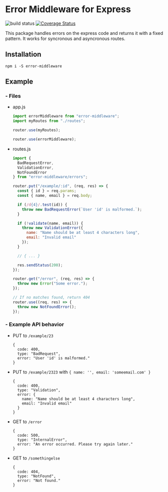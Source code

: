 # Error Middleware for Express

![build status](https://img.shields.io/circleci/project/github/gabrielsiedler/error-middleware.svg "Build status")
[![Coverage Status](https://coveralls.io/repos/github/gabrielsiedler/error-middleware/badge.svg?branch=master)](https://coveralls.io/github/gabrielsiedler/error-middleware?branch=master)

This package handles errors on the express code and returns it with a fixed pattern. It works for syncronous and asyncronous routes.

## Installation

`npm i -S error-middleware`

## Example

### - Files

- app.js

  ```js
  import errorMiddleware from "error-middleware";
  import myRoutes from "./routes";

  router.use(myRoutes);

  router.use(errorMiddleware);
  ```

- routes.js

  ```js
  import {
    BadRequestError,
    ValidationError,
    NotFoundError
  } from "error-middleware/errors";

  router.put("/example/:id", (req, res) => {
    const { id } = req.params;
    const { name, email } = req.body;

    if (/d{4}/.test(id)) {
      throw new BadRequestError(`User 'id' is malformed.`);
    }

    if (!validate(name, email)) {
      throw new ValidationError({
        name: "Name should be at least 4 characters long",
        email: "Invalid email"
      });
    }

    // { ... }

    res.sendStatus(200);
  });

  router.get("/error", (req, res) => {
    throw new Error("Some error.");
  });

  // If no matches found, return 404
  router.use((req, res) => {
    throw new NotFoundError();
  });
  ```

### - Example API behavior

- PUT to `/example/23`

  ```
  {
    code: 400,
    type: "BadRequest",
    error: "User 'id' is malformed."
  }
  ```

- PUT to `/example/2323` with `{ name: '', email: 'someemail.com' }`

  ```
  {
    code: 400,
    type: "Validation",
    error: {
      name: "Name should be at least 4 characters long",
      email: "Invalid email"
    }
  }
  ```

- GET to `/error`

  ```
  {
    code: 500,
    type: "InternalError",
    error: "An error occurred. Please try again later."
  }
  ```

- GET to `/somethingelse`

  ```
  {
    code: 404,
    type: "NotFound",
    error: "Not found."
  }
  ```

